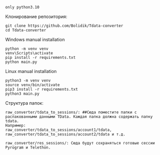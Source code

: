 ```shell
only python3.10
```

Клонирование репозитория:
```shell
git clone https://github.com/Bolidik/Tdata-converter
cd Tdata-converter
```


Windows manual installation
```shell
python -m venv venv
venv\Scripts\activate
pip install -r requirements.txt
python main.py
```

Linux manual installation
```shell
python3 -m venv venv
source venv/bin/activate
pip3 install -r requirements.txt
python3 main.py
```

Структура папок:
```shell
raw_converter/tdata_to_sessions/: ##Сюда поместите папки с распакованными данными TData. Каждая папка должна содержать папку tdata.
Например: 
raw_converter/tdata_to_sessions/account1/tdata, 
raw_converter/tdata_to_sessions/account2/tdata и т.д.

raw_converter/res_sessions/: Сюда будут сохраняться готовые сессии Pyrogram и Telethon.
```
